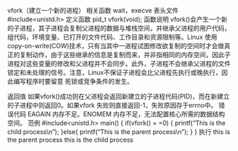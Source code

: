 vfork（建立一个新的进程）
相关函数
wait，execve
表头文件
#include<unistd.h>
定义函数
pid_t vfork(void);
函数说明
vfork()会产生一个新的子进程，其子进程会复制父进程的数据与堆栈空间，并继承父进程的用户代码，组代码，环境变量、已打开的文件代码、工作目录和资源限制等。Linux 使用copy-on-write(COW)技术，只有当其中一进程试图修改欲复制的空间时才会做真正的复制动作，由于这些继承的信息是复制而来，并非指相同的内存空间，因此子进程对这些变量的修改和父进程并不会同步。此外，子进程不会继承父进程的文件锁定和未处理的信号。注意，Linux不保证子进程会比父进程先执行或晚执行，因此编写程序时要留意
死锁或竞争条件的发生。

返回值
如果vfork()成功则在父进程会返回新建立的子进程代码(PID)，而在新建立的子进程中则返回0。如果vfork 失败则直接返回-1，失败原因存于errno中。
错误代码
EAGAIN 内存不足。ENOMEM 内存不足，无法配置核心所需的数据结构空间。
范例
#include<unistd.h>
main()
{
if(vfork() = =0)
{
printf(“This is the child process\n”);
}else{
printf(“This is the parent process\n”);
}
}
执行
this is the parent process
this is the child process